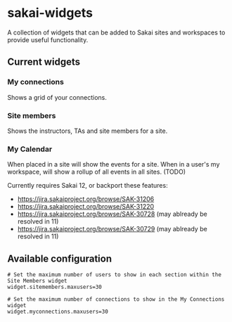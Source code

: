 # sakai-widgets

A collection of widgets that can be added to Sakai sites and workspaces to provide useful functionality.

## Current widgets

### My connections
Shows a grid of your connections.

### Site members
Shows the instructors, TAs and site members for a site.

### My Calendar
When placed in a site will show the events for a site.
When in a user's my workspace, will show a rollup of all events in all sites. (TODO)

Currently requires Sakai 12, or backport these features:
* https://jira.sakaiproject.org/browse/SAK-31206
* https://jira.sakaiproject.org/browse/SAK-31220
* https://jira.sakaiproject.org/browse/SAK-30728 (may ablready be resolved in 11)
* https://jira.sakaiproject.org/browse/SAK-30729 (may ablready be resolved in 11)


## Available configuration

````
# Set the maximum number of users to show in each section within the Site Members widget
widget.sitemembers.maxusers=30

# Set the maximum number of connections to show in the My Connections widget
widget.myconnections.maxusers=30

````


